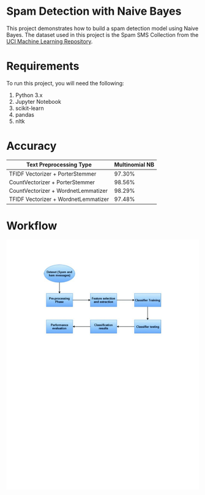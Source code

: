 # **Spam Detection with Naive Bayes**

This project demonstrates how to build a spam detection model using Naive Bayes. The dataset used in this project is the Spam SMS Collection from the [UCI Machine Learning Repository](https://archive.ics.uci.edu/ml/datasets/sms+spam+collection).

# **Requirements**

To run this project, you will need the following:
1. Python 3.x
2. Jupyter Notebook
3. scikit-learn
4. pandas
7. nltk

# **Accuracy**
| Text Preprocessing Type              | Multinomial NB |
|--------------------------------------|----------------|
| TFIDF Vectorizer + PorterStemmer     | 97.30%         | 
| CountVectorizer + PorterStemmer      | 98.56%         |
| CountVectorizer + WordnetLemmatizer  | 98.29%         | 
| TFIDF Vectorizer + WordnetLemmatizer | 97.48%         |

# **Workflow**
![Workflow of SMS spam Classifer](workflow.gif)
